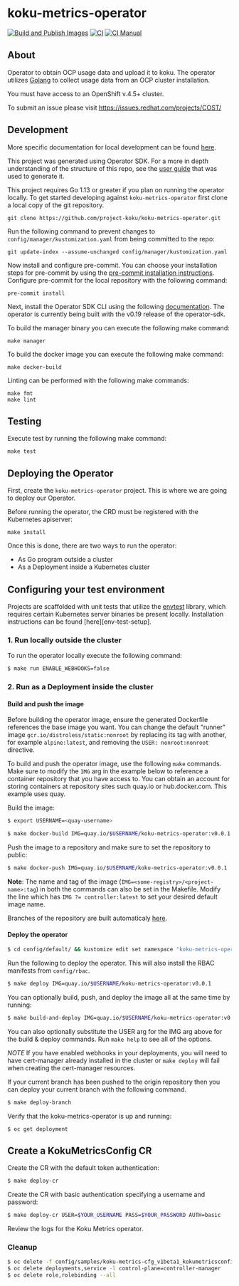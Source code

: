 # koku-metrics-operator

[![Build and Publish Images](https://github.com/project-koku/koku-metrics-operator/actions/workflows/build-and-publish.yaml/badge.svg?branch=main)](https://github.com/project-koku/koku-metrics-operator/actions/workflows/build-and-publish.yaml)
[![CI](https://github.com/project-koku/koku-metrics-operator/actions/workflows/ci.yaml/badge.svg?branch=main)](https://github.com/project-koku/koku-metrics-operator/actions/workflows/ci.yaml)
[![CI Manual](https://github.com/project-koku/koku-metrics-operator/actions/workflows/ci-manual.yaml/badge.svg?branch=main)](https://github.com/project-koku/koku-metrics-operator/actions/workflows/ci-manual.yaml)

## About

Operator to obtain OCP usage data and upload it to koku. The operator utilizes [Golang](http://golang.org/) to collect usage data from an OCP cluster installation.

You must have access to an OpenShift v.4.5+ cluster.

To submit an issue please visit https://issues.redhat.com/projects/COST/


## Development

More specific documentation for local development can be found [here](docs/local-development.md).

This project was generated using Operator SDK. For a more in depth understanding of the structure of this repo, see the [user guide](https://sdk.operatorframework.io/docs/building-operators/golang/quickstart/) that was used to generate it.

This project requires Go 1.13 or greater if you plan on running the operator locally. To get started developing against `koku-metrics-operator` first clone a local copy of the git repository.

```
git clone https://github.com/project-koku/koku-metrics-operator.git
```

Run the following command to prevent changes to `config/manager/kustomization.yaml` from being committed to the repo:

```
git update-index --assume-unchanged config/manager/kustomization.yaml
```

Now install and configure pre-commit. You can choose your installation steps for pre-commit by using the [pre-commit installation instructions](https://pre-commit.com/#installation). Configure pre-commit for the local repository with the following command:

```
pre-commit install
```

Next, install the Operator SDK CLI using the following [documentation](https://sdk.operatorframework.io/docs/installation/). The operator is currently being built with the v0.19 release of the operator-sdk.

To build the manager binary you can execute the following make command:

```
make manager
```

To build the docker image you can execute the following make command:

```
make docker-build
```

Linting can be performed with the following make commands:

```
make fmt
make lint
```

## Testing

Execute test by running the following make command:

```
make test
```

## Deploying the Operator

First, create the `koku-metrics-operator` project. This is where we are going to deploy our Operator.

Before running the operator, the CRD must be registered with the Kubernetes apiserver:

```
make install
```

Once this is done, there are two ways to run the operator:

- As Go program outside a cluster
- As a Deployment inside a Kubernetes cluster

## Configuring your test environment

Projects are scaffolded with unit tests that utilize the [envtest](https://godoc.org/sigs.k8s.io/controller-runtime/pkg/envtest)
library, which requires certain Kubernetes server binaries be present locally.
Installation instructions can be found [here][env-test-setup].

### 1. Run locally outside the cluster

To run the operator locally execute the following command:

```sh
$ make run ENABLE_WEBHOOKS=false
```

### 2. Run as a Deployment inside the cluster

#### Build and push the image

Before building the operator image, ensure the generated Dockerfile references
the base image you want. You can change the default "runner" image `gcr.io/distroless/static:nonroot`
by replacing its tag with another, for example `alpine:latest`, and removing
the `USER: nonroot:nonroot` directive.

To build and push the operator image, use the following `make` commands.
Make sure to modify the `IMG` arg in the example below to reference a container repository that
you have access to. You can obtain an account for storing containers at
repository sites such quay.io or hub.docker.com. This example uses quay.

Build the image:
```sh
$ export USERNAME=<quay-username>

$ make docker-build IMG=quay.io/$USERNAME/koku-metrics-operator:v0.0.1
```

Push the image to a repository and make sure to set the repository to public:

```sh
$ make docker-push IMG=quay.io/$USERNAME/koku-metrics-operator:v0.0.1
```
**Note**:
The name and tag of the image (`IMG=<some-registry>/<project-name>:tag`) in both the commands can also be set in the Makefile. Modify the line which has `IMG ?= controller:latest` to set your desired default image name.

Branches of the repository are built automaticaly [here](https://quay.io/repository/project-koku/koku-metrics-operator).


#### Deploy the operator


```sh
$ cd config/default/ && kustomize edit set namespace "koku-metrics-operator" && cd ../..
```

Run the following to deploy the operator. This will also install the RBAC manifests from `config/rbac`.

```sh
$ make deploy IMG=quay.io/$USERNAME/koku-metrics-operator:v0.0.1
```

You can optionally build, push, and deploy the image all at the same time by running:

```sh
$ make build-and-deploy IMG=quay.io/$USERNAME/koku-metrics-operator:v0.0.1
```

You can also optionally substitute the USER arg for the IMG arg above for the build & deploy commands. Run `make help` to see all of the options.

*NOTE* If you have enabled webhooks in your deployments, you will need to have cert-manager already installed
in the cluster or `make deploy` will fail when creating the cert-manager resources.

If your current branch has been pushed to the origin repository then you can deploy your current branch with the following command.
```sh
$ make deploy-branch
```

Verify that the koku-metrics-operator is up and running:

```console
$ oc get deployment
```

## Create a KokuMetricsConfig CR

Create the CR with the default token authentication:

```sh
$ make deploy-cr
```

Create the CR with basic authentication specifying a username and password:

```sh
$ make deploy-cr USER=$YOUR_USERNAME PASS=$YOUR_PASSWORD AUTH=basic
```

Review the logs for the Koku Metrics operator.

### Cleanup

```sh
$ oc delete -f config/samples/koku-metrics-cfg_v1beta1_kokumetricsconfig.yaml
$ oc delete deployments,service -l control-plane=controller-manager
$ oc delete role,rolebinding --all
```
